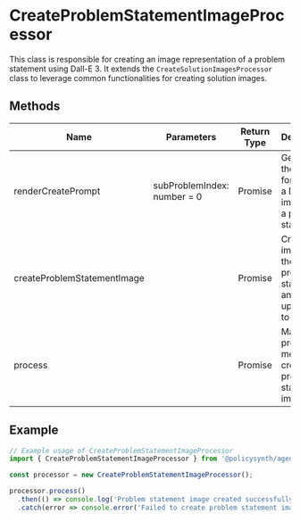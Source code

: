 # CreateProblemStatementImageProcessor

This class is responsible for creating an image representation of a problem statement using Dall-E 3. It extends the `CreateSolutionImagesProcessor` class to leverage common functionalities for creating solution images.

## Methods

| Name                        | Parameters                        | Return Type       | Description                                                                 |
|-----------------------------|-----------------------------------|-------------------|-----------------------------------------------------------------------------|
| renderCreatePrompt          | subProblemIndex: number = 0       | Promise<any>      | Generates the prompt for creating a Dall-E 3 image from a problem statement.|
| createProblemStatementImage |                                   | Promise<void>     | Creates an image for the problem statement and uploads it to AWS S3.        |
| process                     |                                   | Promise<void>     | Main process method to create a problem statement image.                    |

## Example

```javascript
// Example usage of CreateProblemStatementImageProcessor
import { CreateProblemStatementImageProcessor } from '@policysynth/agents/problems/create/createProblemStatementImage.js';

const processor = new CreateProblemStatementImageProcessor();

processor.process()
  .then(() => console.log('Problem statement image created successfully.'))
  .catch(error => console.error('Failed to create problem statement image:', error));
```
